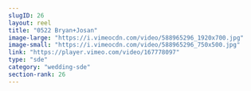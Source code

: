```yaml
---
slugID: 26 
layout: reel
title: "0522 Bryan+Josan"
image-large: "https://i.vimeocdn.com/video/588965296_1920x700.jpg"
image-small: "https://i.vimeocdn.com/video/588965296_750x500.jpg"
link: "https://player.vimeo.com/video/167778097"
type: "sde"
category: "wedding-sde"
section-rank: 26
---
```

